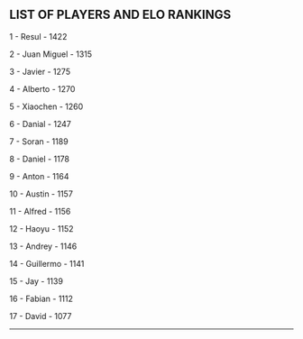 ## LIST OF PLAYERS AND ELO RANKINGS


1 - Resul - 1422


2 - Juan Miguel - 1315


3 - Javier - 1275


4 - Alberto - 1270


5 - Xiaochen - 1260


6 - Danial - 1247


7 - Soran - 1189


8 - Daniel - 1178


9 - Anton - 1164


10 - Austin - 1157


11 - Alfred - 1156


12 - Haoyu - 1152


13 - Andrey - 1146


14 - Guillermo - 1141


15 - Jay - 1139


16 - Fabian - 1112


17 - David - 1077



--------------------------------------------------------------
